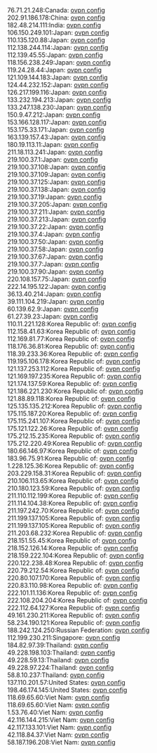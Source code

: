76.71.21.248:Canada: [ovpn config](vpn/76_71_21_248.ovpn)  
202.91.186.178:China: [ovpn config](vpn/202_91_186_178.ovpn)  
182.48.214.111:India: [ovpn config](vpn/182_48_214_111.ovpn)  
106.150.249.101:Japan: [ovpn config](vpn/106_150_249_101.ovpn)  
110.135.120.88:Japan: [ovpn config](vpn/110_135_120_88.ovpn)  
112.138.244.114:Japan: [ovpn config](vpn/112_138_244_114.ovpn)  
112.139.45.55:Japan: [ovpn config](vpn/112_139_45_55.ovpn)  
118.156.238.249:Japan: [ovpn config](vpn/118_156_238_249.ovpn)  
119.24.28.44:Japan: [ovpn config](vpn/119_24_28_44.ovpn)  
121.109.144.183:Japan: [ovpn config](vpn/121_109_144_183.ovpn)  
124.44.232.152:Japan: [ovpn config](vpn/124_44_232_152.ovpn)  
126.217.199.116:Japan: [ovpn config](vpn/126_217_199_116.ovpn)  
133.232.194.213:Japan: [ovpn config](vpn/133_232_194_213.ovpn)  
133.247.138.230:Japan: [ovpn config](vpn/133_247_138_230.ovpn)  
150.9.47.212:Japan: [ovpn config](vpn/150_9_47_212.ovpn)  
153.166.128.117:Japan: [ovpn config](vpn/153_166_128_117.ovpn)  
153.175.33.171:Japan: [ovpn config](vpn/153_175_33_171.ovpn)  
163.139.157.43:Japan: [ovpn config](vpn/163_139_157_43.ovpn)  
180.19.113.11:Japan: [ovpn config](vpn/180_19_113_11.ovpn)  
211.18.113.241:Japan: [ovpn config](vpn/211_18_113_241.ovpn)  
219.100.37.1:Japan: [ovpn config](vpn/219_100_37_1.ovpn)  
219.100.37.108:Japan: [ovpn config](vpn/219_100_37_108.ovpn)  
219.100.37.109:Japan: [ovpn config](vpn/219_100_37_109.ovpn)  
219.100.37.125:Japan: [ovpn config](vpn/219_100_37_125.ovpn)  
219.100.37.138:Japan: [ovpn config](vpn/219_100_37_138.ovpn)  
219.100.37.19:Japan: [ovpn config](vpn/219_100_37_19.ovpn)  
219.100.37.205:Japan: [ovpn config](vpn/219_100_37_205.ovpn)  
219.100.37.211:Japan: [ovpn config](vpn/219_100_37_211.ovpn)  
219.100.37.213:Japan: [ovpn config](vpn/219_100_37_213.ovpn)  
219.100.37.22:Japan: [ovpn config](vpn/219_100_37_22.ovpn)  
219.100.37.4:Japan: [ovpn config](vpn/219_100_37_4.ovpn)  
219.100.37.50:Japan: [ovpn config](vpn/219_100_37_50.ovpn)  
219.100.37.58:Japan: [ovpn config](vpn/219_100_37_58.ovpn)  
219.100.37.67:Japan: [ovpn config](vpn/219_100_37_67.ovpn)  
219.100.37.7:Japan: [ovpn config](vpn/219_100_37_7.ovpn)  
219.100.37.90:Japan: [ovpn config](vpn/219_100_37_90.ovpn)  
220.108.157.75:Japan: [ovpn config](vpn/220_108_157_75.ovpn)  
222.14.195.122:Japan: [ovpn config](vpn/222_14_195_122.ovpn)  
36.13.40.214:Japan: [ovpn config](vpn/36_13_40_214.ovpn)  
39.111.104.219:Japan: [ovpn config](vpn/39_111_104_219.ovpn)  
60.139.62.9:Japan: [ovpn config](vpn/60_139_62_9.ovpn)  
61.27.39.23:Japan: [ovpn config](vpn/61_27_39_23.ovpn)  
110.11.221.128:Korea Republic of: [ovpn config](vpn/110_11_221_128.ovpn)  
112.158.41.63:Korea Republic of: [ovpn config](vpn/112_158_41_63.ovpn)  
112.169.81.77:Korea Republic of: [ovpn config](vpn/112_169_81_77.ovpn)  
118.176.36.81:Korea Republic of: [ovpn config](vpn/118_176_36_81.ovpn)  
118.39.233.36:Korea Republic of: [ovpn config](vpn/118_39_233_36.ovpn)  
119.195.106.178:Korea Republic of: [ovpn config](vpn/119_195_106_178.ovpn)  
121.137.253.112:Korea Republic of: [ovpn config](vpn/121_137_253_112.ovpn)  
121.169.197.235:Korea Republic of: [ovpn config](vpn/121_169_197_235.ovpn)  
121.174.137.59:Korea Republic of: [ovpn config](vpn/121_174_137_59.ovpn)  
121.186.221.230:Korea Republic of: [ovpn config](vpn/121_186_221_230.ovpn)  
121.88.89.118:Korea Republic of: [ovpn config](vpn/121_88_89_118.ovpn)  
125.135.135.212:Korea Republic of: [ovpn config](vpn/125_135_135_212.ovpn)  
175.115.187.20:Korea Republic of: [ovpn config](vpn/175_115_187_20.ovpn)  
175.115.241.107:Korea Republic of: [ovpn config](vpn/175_115_241_107.ovpn)  
175.121.122.26:Korea Republic of: [ovpn config](vpn/175_121_122_26.ovpn)  
175.212.15.235:Korea Republic of: [ovpn config](vpn/175_212_15_235.ovpn)  
175.212.220.49:Korea Republic of: [ovpn config](vpn/175_212_220_49.ovpn)  
180.66.146.97:Korea Republic of: [ovpn config](vpn/180_66_146_97.ovpn)  
183.96.75.91:Korea Republic of: [ovpn config](vpn/183_96_75_91.ovpn)  
1.228.125.36:Korea Republic of: [ovpn config](vpn/1_228_125_36.ovpn)  
203.229.158.31:Korea Republic of: [ovpn config](vpn/203_229_158_31.ovpn)  
210.106.113.65:Korea Republic of: [ovpn config](vpn/210_106_113_65.ovpn)  
210.180.123.59:Korea Republic of: [ovpn config](vpn/210_180_123_59.ovpn)  
211.110.112.199:Korea Republic of: [ovpn config](vpn/211_110_112_199.ovpn)  
211.114.104.38:Korea Republic of: [ovpn config](vpn/211_114_104_38.ovpn)  
211.197.242.70:Korea Republic of: [ovpn config](vpn/211_197_242_70.ovpn)  
211.199.137.105:Korea Republic of: [ovpn config](vpn/211_199_137_105.ovpn)  
211.199.137.105:Korea Republic of: [ovpn config](vpn/211_199_137_105.ovpn)  
211.203.68.232:Korea Republic of: [ovpn config](vpn/211_203_68_232.ovpn)  
218.151.55.45:Korea Republic of: [ovpn config](vpn/218_151_55_45.ovpn)  
218.152.126.14:Korea Republic of: [ovpn config](vpn/218_152_126_14.ovpn)  
218.159.222.104:Korea Republic of: [ovpn config](vpn/218_159_222_104.ovpn)  
220.122.238.48:Korea Republic of: [ovpn config](vpn/220_122_238_48.ovpn)  
220.79.212.54:Korea Republic of: [ovpn config](vpn/220_79_212_54.ovpn)  
220.80.107.170:Korea Republic of: [ovpn config](vpn/220_80_107_170.ovpn)  
220.83.110.98:Korea Republic of: [ovpn config](vpn/220_83_110_98.ovpn)  
222.101.11.136:Korea Republic of: [ovpn config](vpn/222_101_11_136.ovpn)  
222.108.204.204:Korea Republic of: [ovpn config](vpn/222_108_204_204.ovpn)  
222.112.64.127:Korea Republic of: [ovpn config](vpn/222_112_64_127.ovpn)  
49.161.230.211:Korea Republic of: [ovpn config](vpn/49_161_230_211.ovpn)  
58.234.190.121:Korea Republic of: [ovpn config](vpn/58_234_190_121.ovpn)  
188.242.124.250:Russian Federation: [ovpn config](vpn/188_242_124_250.ovpn)  
112.199.230.211:Singapore: [ovpn config](vpn/112_199_230_211.ovpn)  
184.82.97.39:Thailand: [ovpn config](vpn/184_82_97_39.ovpn)  
49.228.198.103:Thailand: [ovpn config](vpn/49_228_198_103.ovpn)  
49.228.59.13:Thailand: [ovpn config](vpn/49_228_59_13.ovpn)  
49.228.97.224:Thailand: [ovpn config](vpn/49_228_97_224.ovpn)  
58.8.10.237:Thailand: [ovpn config](vpn/58_8_10_237.ovpn)  
137.110.201.57:United States: [ovpn config](vpn/137_110_201_57.ovpn)  
198.46.174.145:United States: [ovpn config](vpn/198_46_174_145.ovpn)  
118.69.65.60:Viet Nam: [ovpn config](vpn/118_69_65_60.ovpn)  
118.69.65.60:Viet Nam: [ovpn config](vpn/118_69_65_60.ovpn)  
1.53.76.40:Viet Nam: [ovpn config](vpn/1_53_76_40.ovpn)  
42.116.144.215:Viet Nam: [ovpn config](vpn/42_116_144_215.ovpn)  
42.117.133.101:Viet Nam: [ovpn config](vpn/42_117_133_101.ovpn)  
42.118.84.37:Viet Nam: [ovpn config](vpn/42_118_84_37.ovpn)  
58.187.196.208:Viet Nam: [ovpn config](vpn/58_187_196_208.ovpn)  
